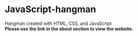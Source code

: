 # JavaScript-hangman
Hangman created with HTML, CSS, and JavaScript  
**Please use the link in the about section to view the website.**
